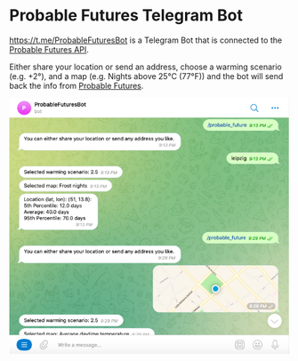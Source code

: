 # Probable Futures Telegram Bot

https://t.me/ProbableFuturesBot is a Telegram Bot that is connected to the [Probable Futures API](https://github.com/Probable-Futures/api-libraries/pull/1).

Either share your location or send an address, choose a warming scenario (e.g. +2°), and a map (e.g. Nights above 25°C (77°F)) and the bot will send back the info from [Probable Futures](https://probablefutures.org/).

![screenshot.png](screenshot.png)